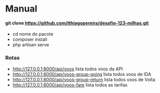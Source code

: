 # Manual
#### git clone https://github.com/tthiagopereira/desafio-123-milhas.git
- cd nome do pacote
- composer install
- php artisan serve
### Rotas
- http://127.0.0.1:8000/api/voos lista todos voos da API
- http://127.0.0.1:8000/api/voos-group-going lista todos voos de IDA
- http://127.0.0.1:8000/api/voos-group-return lista todos voos de Volta
- http://127.0.0.1:8000/api/voos-fare lista todos as tarifas
